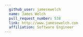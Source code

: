 ```yaml
---
  github_user: jamesewelch
  name: James Welch
  pull_request_number: 538
  link: http://www.jamesewelch.com
  affiliation: Software Engineer
---
```


